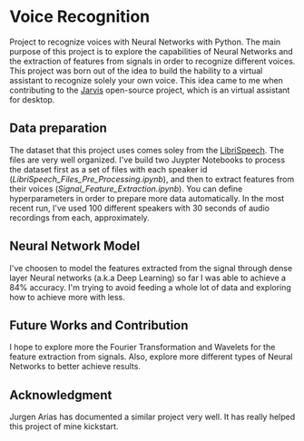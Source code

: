 # Voice Recognition

Project to recognize voices with Neural Networks with Python. The main purpose of this project is to explore the capabilities of Neural Networks and the extraction of features from signals in order to recognize different voices. This project was born out of the idea to build the hability to a virtual assistant to recognize solely your own voice. This idea came to me when contributing to the [Jarvis](https://github.com/sukeesh/Jarvis) open-source project, which is an virtual assistant for desktop.

## Data preparation

The dataset that this project uses comes soley from the [LibriSpeech](http://www.openslr.org/12/). The files are very well organized. I've build two Juypter Notebooks to process the dataset first as a set of files with each speaker id (_LibriSpeech_Files_Pre_Processing.ipynb_), and then to extract features from their voices (_Signal_Feature_Extraction.ipynb_). You can define hyperparameters in order to prepare more data automatically. In the most recent run, I've used 100 different speakers with 30 seconds of audio recordings from each, approximately.

## Neural Network Model

I've choosen to model the features extracted from the signal through dense layer Neural networks (a.k.a Deep Learning) so far I was able to achieve a 84% accuracy. I'm trying to avoid feeding a whole lot of data and exploring how to achieve more with less. 

## Future Works and Contribution

I hope to explore more the Fourier Transformation and Wavelets for the feature extraction from signals. Also, explore more different types of Neural Networks to better achieve results.

## Acknowledgment

Jurgen Arias has documented a similar project very well. It has really helped this project of mine kickstart.
